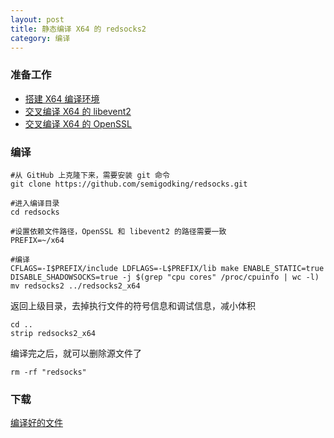 ```yaml
---
layout: post
title: 静态编译 X64 的 redsocks2
category: 编译
---
```


### 准备工作
- [搭建 X64 编译环境][x64-environment]
- [交叉编译 X64 的 libevent2][x64-libevent2]
- [交叉编译 X64 的 OpenSSL][x64-openssl]

### 编译
```shell
#从 GitHub 上克隆下来，需要安装 git 命令
git clone https://github.com/semigodking/redsocks.git

#进入编译目录
cd redsocks

#设置依赖文件路径，OpenSSL 和 libevent2 的路径需要一致
PREFIX=~/x64

#编译
CFLAGS=-I$PREFIX/include LDFLAGS=-L$PREFIX/lib make ENABLE_STATIC=true DISABLE_SHADOWSOCKS=true -j $(grep "cpu cores" /proc/cpuinfo | wc -l)
mv redsocks2 ../redsocks2_x64
```

返回上级目录，去掉执行文件的符号信息和调试信息，减小体积
```shell
cd ..
strip redsocks2_x64
```

编译完之后，就可以删除源文件了
```shell
rm -rf "redsocks"
```

### 下载
[编译好的文件](/assets/redsocks2_x64)

[x64-environment]: /编译/2019/11/23/x64-environment.html
[x64-libevent2]: /编译/2019/12/07/x64-libevent2.html
[x64-openssl]: /编译/2019/11/23/x64-openssl.html